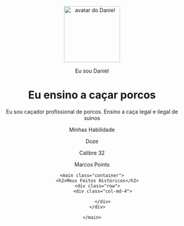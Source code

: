 <!DOCTYPE html>
<html lang="pt-br">
<head>
    <meta charset="UTF-8">
    <meta name="viewport" content="width=device-width, initial-scale=1.0">
    <link rel="stylesheet" href="style.css">
    <title>Meu Portifólio</title>
</head>
<body>
    <header class="container text-center">
    <img src="img/gangster-spongebob-reynolds-julie.jpg" alt="avatar do Daniel" class="rounded-circle" width="150" height="150" srcset="">
    <p class="lead">Eu sou Daniel</p>
    <h1>Eu ensino a caçar porcos</h1>
    <p>Eu sou caçador profissional de porcos. Ensino a caça legal e ilegal de suinos</p>
    <p>Minhas Habilidade</p>
    <div>
        <p class="badge bg-segundary">Doze</p>
        <p class="badge bg-segundary">Calibre 32</p>
        <p class="badge bg-segundary">Marcos Points</p>
    </div>
    <header>

    <main class="container">
        <h2>Meus Feitos Históricos</h2>
        <div class="row">
            <div class="col-md-4">
                
            </div>
        </div>

    </main>
